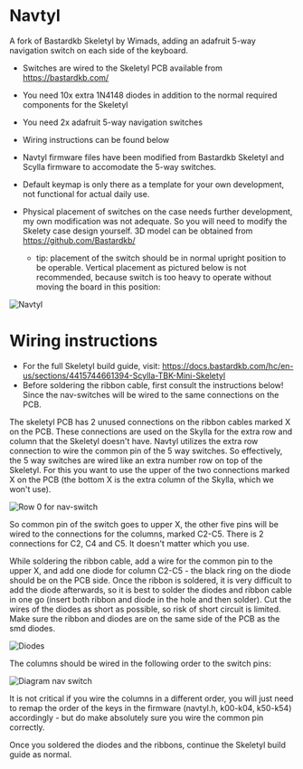 # Navtyl
A fork of Bastardkb Skeletyl by Wimads, adding an adafruit 5-way navigation switch on each side of the keyboard.

* Switches are wired to the Skeletyl PCB available from https://bastardkb.com/
* You need 10x extra 1N4148 diodes in addition to the normal required components for the Skeletyl
* You need 2x adafruit 5-way navigation switches
* Wiring instructions can be found below
* Navtyl firmware files have been modified from Bastardkb Skeletyl and Scylla firmware to accomodate the 5-way switches.
* Default keymap is only there as a template for your own development, not functional for actual daily use.

* Physical placement of switches on the case needs further development, my own modification was not adequate. So you will need to modify the Skelety case design yourself. 3D model can be obtained from https://github.com/Bastardkb/ 
  * tip: placement of the switch should be in normal upright position to be operable. Vertical placement as pictured below is not recommended, because switch is too heavy to operate without moving the board in this position:


![Navtyl](https://user-images.githubusercontent.com/50098220/169543136-5a5a46fe-10f9-481b-8601-ecff62ed759e.jpg)


# Wiring instructions
* For the full Skeletyl build guide, visit: https://docs.bastardkb.com/hc/en-us/sections/4415744661394-Scylla-TBK-Mini-Skeletyl
* Before soldering the ribbon cable, first consult the instructions below! Since the nav-switches will be wired to the same connections on the PCB.

The skeletyl PCB has 2 unused connections on the ribbon cables marked X on the PCB. These connections are used on the Skylla for the extra row and column that the Skeletyl doesn't have. Navtyl utilizes the extra row connection to wire the common pin of the 5 way switches. So effectively, the 5 way switches are wired like an extra number row on top of the Skeletyl. For this you want to use the upper of the two connections marked X on the PCB (the bottom X is the extra column of the Skylla, which we won't use).

![Row 0 for nav-switch](https://user-images.githubusercontent.com/50098220/169521660-891987db-34df-4b19-94d7-7b0e669643b3.jpg)

So common pin of the switch goes to upper X, the other five pins will be wired to the connections for the columns, marked C2-C5. There is 2 connections for C2, C4 and C5. It doesn't matter which you use.

While soldering the ribbon cable, add a wire for the common pin to the upper X, and add one diode for column C2-C5 - the black ring on the diode should be on the PCB side. Once the ribbon is soldered, it is very difficult to add the diode afterwards, so it is best to solder the diodes and ribbon cable in one go (insert both ribbon and diode in the hole and then solder). Cut the wires of the diodes as short as possible, so risk of short circuit is limited.  Make sure the ribbon and diodes are on the same side of the PCB as the smd diodes.

![Diodes](https://user-images.githubusercontent.com/50098220/169526072-e6ff0874-a087-404f-9bef-0391ffe4891d.jpg)

The columns should be wired in the following order to the switch pins:

![Diagram nav switch](https://user-images.githubusercontent.com/50098220/169538545-514d66a2-1c37-4199-801d-7408fbd5d218.jpg)

It is not critical if you wire the columns in a different order, you will just need to remap the order of the keys in the firmware (navtyl.h, k00-k04, k50-k54) accordingly - but do make absolutely sure you wire the common pin correctly.

Once you soldered the diodes and the ribbons, continue the Skeletyl build guide as normal.








